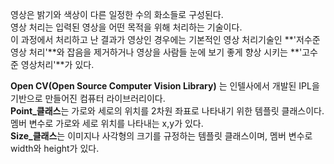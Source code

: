 영상은 밝기와 색상이 다른 일정한 수의 화소들로 구성된다.  
영상 처리는 입력된 영상을 어떤 목적을 위해 처리하는 기술이다.  
이 과정에서 처리하고 난 결과가 영상인 경우에는 기본적인 영상 처리기술인 **'저수준 영상 처리'**와 잡음을 제거하거나 영상을 사람들 눈에 보기 좋게 향상 시키는 **'고수준 영상처리'**가 있다.

**Open CV(Open Source Computer Vision Library)** 는 인텔사에서 개발된 IPL을 기반으로 만들어진 컴퓨터 라이브러리이다.  
**Point_클래스**는 가로와 세로의 위치를 2차원 좌표로 나타내기 위한 템플릿 클래스이다.  멤버 변수로 가로와 세로 위치를 나타내는 x,y가 있다.  
**Size_클래스**는 이미지나 사각형의 크기를 규정하는 템플릿 클래스이며, 멤버 변수로 width와 height가 있다.   
